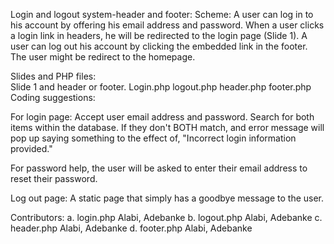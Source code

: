 Login and logout system-header and footer:
Scheme:
A user can log in to his account by offering his email address and password. 
When a user clicks a login link in headers, he will be redirected to the login page (Slide 1).
A user can log out his account by clicking the embedded link in the footer. 
The user might be redirect to the homepage.

Slides and PHP files:  
Slide 1 and header or footer.
Login.php
logout.php
header.php
footer.php
Coding suggestions:

For login page:
Accept user email address and password.
Search for both items within the database. If they don't BOTH match, and error message will pop up saying something to the effect of,
"Incorrect login information provided."

For password help, the user will be asked to enter their email address to reset their password.

Log out page:
A static page that simply has a goodbye message to the user.


Contributors:
a. login.php Alabi, Adebanke
b. logout.php Alabi, Adebanke
c. header.php Alabi, Adebanke
d. footer.php Alabi, Adebanke